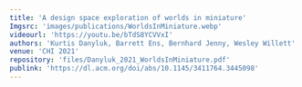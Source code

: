 ```yaml
---
title: 'A design space exploration of worlds in miniature'
Imgsrc: 'images/publications/WorldsInMiniature.webp'
videourl: 'https://youtu.be/bTdS8YCVVxI'
authors: 'Kurtis Danyluk, Barrett Ens, Bernhard Jenny, Wesley Willett'
venue: 'CHI 2021'
repository: 'files/Danyluk_2021_WorldsInMiniature.pdf'
publink: 'https://dl.acm.org/doi/abs/10.1145/3411764.3445098'
---
```

